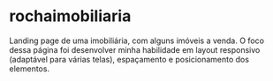 # rochaimobiliaria
Landing page de uma imobiliária, com alguns imóveis a venda. 
O foco dessa página foi desenvolver minha habilidade em layout responsivo (adaptável para várias telas), espaçamento e posicionamento dos elementos.
